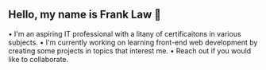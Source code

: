 ## Hello, my name is Frank Law 👋

• I'm an aspiring IT professional with a litany of certificaitons in various subjects.
• I'm currently working on learning front-end web development by creating some projects in topics that interest me.
• Reach out if you would like to collaborate.
